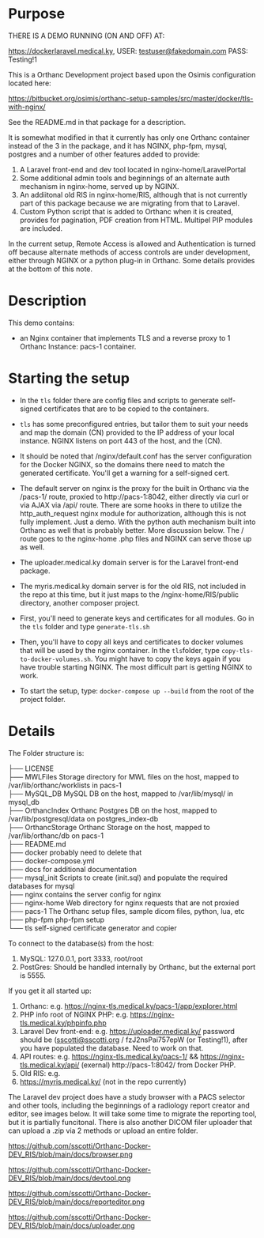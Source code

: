 # Purpose

THERE IS A DEMO RUNNING (ON AND OFF) AT:

https://dockerlaravel.medical.ky, USER:  testuser@fakedomain.com PASS:  Testing!1

This is a Orthanc Development project based upon the Osimis configuration located here:

https://bitbucket.org/osimis/orthanc-setup-samples/src/master/docker/tls-with-nginx/

See the README.md in that package for a description.

It is somewhat modified in that it currently has only one Orthanc container instead of the 3 in the package, and it has NGINX, php-fpm, mysql, postgres and a number of other features added to provide:

1.  A Laravel front-end and dev tool located in nginx-home/LaravelPortal
2.  Some additional admin tools and beginnings of an alternate auth mechanism in nginx-home, served up by NGINX.
3.  An addiitonal old RIS in nginx-home/RIS, although that is not currently part of this package because we are migrating from that to Laravel.
4.  Custom Python script that is added to Orthanc when it is created, provides for pagination, PDF creation from HTML.  Multipel PIP modules are included.

In the current setup, Remote Access is allowed and Authentication is turned off because alternate methods of access controls are under development, either through NGINX or a python plug-in in Orthanc.  Some details provides at the bottom of this note.

# Description

This demo contains:

- an Nginx container that implements TLS and a reverse proxy to 1 Orthanc Instance: pacs-1 container.


# Starting the setup

- In the `tls` folder there are config files and scripts to generate self-signed certificates that are to be copied to the containers.
- `tls` has some preconfigured entries, but tailor them to suit your needs and map the domain (CN) provided to the IP address of your local instance.  NGINX listens on port 443 of the host, and the (CN).
- It should be noted that /nginx/default.conf has the server configuration for the Docker NGINX, so the domains there need to match the generated certificate.  You'll get a warning for a self-signed cert.
- The default server on nginx is the proxy for the built in Orthanc via the /pacs-1/ route, proxied to http://pacs-1:8042, either directly via curl or via AJAX via /api/ route.  There are some hooks in there to utilize the http_auth_request nginx module for authorization, although this is not fully implement.  Just a demo.  With the python auth mechanism built into Orthanc as well that is probably better.  More discussion below.  The / route goes to the nginx-home .php files and NGINX can serve those up as well.
- The uploader.medical.ky domain server is for the Laravel front-end package.
- The myris.medical.ky domain server is for the old RIS, not included in the repo at this time, but it just maps to the /nginx-home/RIS/public directory, another composer project.
  
- First, you'll need to generate keys and certificates for all modules.  Go in the `tls` folder and type `generate-tls.sh`
- Then, you'll have to copy all keys and certificates to docker volumes that will be used by the nginx container.  In the `tls`folder, type `copy-tls-to-docker-volumes.sh`.  You might have to copy the keys again if you have trouble starting NGINX.  The most difficult part is getting NGINX to work.
- To start the setup, type: `docker-compose up --build` from the root of the project folder.

# Details

The Folder structure is:


├── LICENSE  
├── MWLFiles       Storage directory for MWL files on the host, mapped to /var/lib/orthanc/worklists in pacs-1  
├── MySQL_DB       MySQL DB on the host, mapped to /var/lib/mysql/ in mysql_db  
├── OrthancIndex   Orthanc Postgres DB on the host, mapped to /var/lib/postgresql/data on postgres_index-db   
├── OrthancStorage Orthanc Storage on the host, mapped to /var/lib/orthanc/db on pacs-1  
├── README.md  
├── docker  probably need to delete that  
├── docker-compose.yml  
├── docs for additional documentation  
├── mysql_init    Scripts to create (init.sql) and populate the required databases for mysql  
├── nginx  contains the server config for nginx  
├── nginx-home    Web directory for nginx requests that are not proxied  
├── pacs-1        The Orthanc setup files, sample dicom files, python, lua, etc  
├── php-fpm       php-fpm setup  
└── tls           self-signed certificate generator and copier  


To connect to the database(s) from the host:

1.  MySQL:  127.0.0.1, port 3333, root/root
2.  PostGres:  Should be handled internally by Orthanc, but the external port is 5555.

If you get it all started up:

1.  Orthanc:  e.g. https://nginx-tls.medical.ky/pacs-1/app/explorer.html
2.  PHP info root of NGINX PHP:  e.g. https://nginx-tls.medical.ky/phpinfo.php
3.  Laravel Dev front-end:  e.g. https://uploader.medical.ky/ password should be (sscotti@sscotti.org / fzJ2nsPai757epW (or Testing!1), after you have populated the database.  Need to work on that.
4.  API routes:  e.g.  https://nginx-tls.medical.ky/pacs-1/ &&  https://nginx-tls.medical.ky/api/ (exernal) http://pacs-1:8042/ from Docker PHP.
5.  Old RIS:  e.g.  
6.  https://myris.medical.ky/ (not in the repo currently)

The Laravel dev project does have a study browser with a PACS selector and other tools, including the beginnings of a radiology report creator and editor, see images below.  It will take some time to migrate the reporting tool, but it is partially funcitonal.  There is also another DICOM filer uploader that can upload a .zip via 2 methods or upload an entire folder.

https://github.com/sscotti/Orthanc-Docker-DEV_RIS/blob/main/docs/browser.png

https://github.com/sscotti/Orthanc-Docker-DEV_RIS/blob/main/docs/devtool.png

https://github.com/sscotti/Orthanc-Docker-DEV_RIS/blob/main/docs/reporteditor.png

https://github.com/sscotti/Orthanc-Docker-DEV_RIS/blob/main/docs/uploader.png
